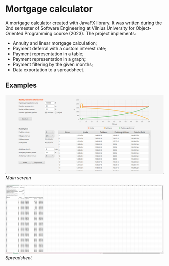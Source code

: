 # Mortgage calculator
A mortgage calculator created with JavaFX library. It was written during the 2nd semester of Software Engineering at Vilnius University for Object-Oriented Programming course (2023). The project implements:
- Annuity and linear mortgage calculation;
- Payment deferral with a custom interest rate;
- Payment representation in a table;
- Payment representation in a graph;
- Payment filtering by the given months;
- Data exportation to a spreadsheet.

## Examples
![Main screen](./examples/main-screen.png)
*Main screen*

![Spreadsheet](./examples/spreadsheet.png)
*Spreadsheet*